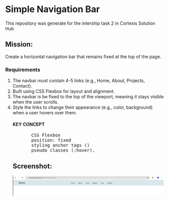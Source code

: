 <h1> Simple Navigation Bar</h1>
This repository was generate for the intership task 2 in Cortexis Solution Hub
<h2> Mission: </h2>
<p>  Create a horizontal navigation bar that remains fixed at the top of the 
page. </p>
<h3> Requirements</h3>
<ol>
  <li> The navbar must contain 4-5 links (e.g., Home, About, Projects, Contact). </li>
  <li> Built using CSS Flexbox for layout and alignment. </li>
  <li> The navbar is be fixed to the top of the viewport, meaning it stays visible 
         when the user scrolls. </li>
  <li>Style the links to change their appearance (e.g., color, background) when a user 
       hovers over them.</li>
<h4> <b> KEY CONCEPT </b></h4>
<pre>       CSS Flexbox
       position: fixed
       styling anchor tags (<a>)
       pseudo classes (:hover). </pre>
<h2> Screenshot:</h2>
<img src= "Screenshot 2025-08-30 192258.png"" alt="Profile" ">
